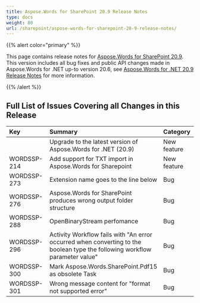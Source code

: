 ```yaml
---
title: Aspose.Words for SharePoint 20.9 Release Notes
type: docs
weight: 80
url: /sharepoint/aspose-words-for-sharepoint-20-9-release-notes/
---
```


{{% alert color="primary" %}} 

This page contains release notes for [Aspose.Words for SharePoint 20.9](https://downloads.aspose.com/words/sharepoint/new-releases/aspose.words-for-sharepoint-20.9/).
This version includes all bug fixes and public API changes made in Aspose.Words for .NET up-to version 20.6, see [Aspose.Words for .NET 20.9 Release Notes](https://docs.aspose.com/words/net/aspose-words-for-net-20-9-release-notes/) for more information.

{{% /alert %}} 

## Full List of Issues Covering all Changes in this Release

|Key|Summary|Category|
| :- | :- | :- |
| |Upgrade to the latest version of Aspose.Words for .NET (20.9)|New feature|
|WORDSSP-214|Add support for TXT import in Aspose.Words for Sharepoint|New feature|
|WORDSSP-273|Extension name goes to the line below|Bug|
|WORDSSP-276|Aspose.Words for SharePoint produces wrong output folder structure|Bug|
|WORDSSP-288|OpenBinaryStream perfomance|Bug|
|WORDSSP-296|Activity Workflow fails with "An error occurred when converting to the boolean type the following workflow parameter value"|Bug|
|WORDSSP-300|Mark Aspose.Words.SharePoint.Pdf15 as obsolete	Task|Bug|
|WORDSSP-301|Wrong message content for "format not supported error"|Bug|
